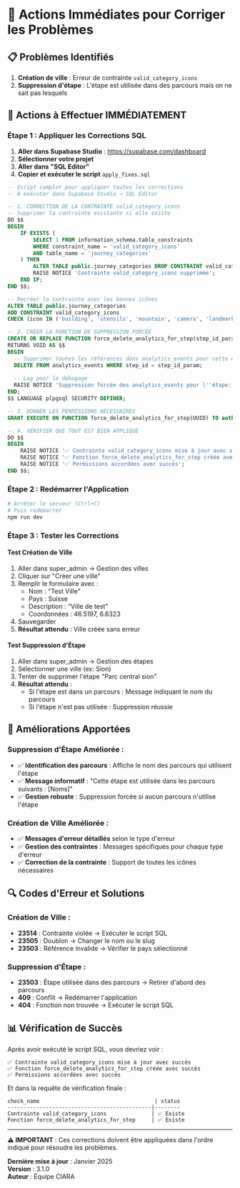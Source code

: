 # 🚨 Actions Immédiates pour Corriger les Problèmes

## 📋 **Problèmes Identifiés**

1. **Création de ville** : Erreur de contrainte `valid_category_icons`
2. **Suppression d'étape** : L'étape est utilisée dans des parcours mais on ne sait pas lesquels

## 🔧 **Actions à Effectuer IMMÉDIATEMENT**

### **Étape 1 : Appliquer les Corrections SQL**

1. **Aller dans Supabase Studio** : https://supabase.com/dashboard
2. **Sélectionner votre projet**
3. **Aller dans "SQL Editor"**
4. **Copier et exécuter le script** `apply_fixes.sql`

```sql
-- Script complet pour appliquer toutes les corrections
-- À exécuter dans Supabase Studio → SQL Editor

-- 1. CORRECTION DE LA CONTRAINTE valid_category_icons
-- Supprimer la contrainte existante si elle existe
DO $$ 
BEGIN
    IF EXISTS (
        SELECT 1 FROM information_schema.table_constraints 
        WHERE constraint_name = 'valid_category_icons' 
        AND table_name = 'journey_categories'
    ) THEN
        ALTER TABLE public.journey_categories DROP CONSTRAINT valid_category_icons;
        RAISE NOTICE 'Contrainte valid_category_icons supprimée';
    END IF;
END $$;

-- Recréer la contrainte avec les bonnes icônes
ALTER TABLE public.journey_categories 
ADD CONSTRAINT valid_category_icons 
CHECK (icon IN ('building', 'utensils', 'mountain', 'camera', 'landmark', 'palette'));

-- 2. CRÉER LA FONCTION DE SUPPRESSION FORCÉE
CREATE OR REPLACE FUNCTION force_delete_analytics_for_step(step_id_param UUID)
RETURNS VOID AS $$
BEGIN
  -- Supprimer toutes les références dans analytics_events pour cette étape
  DELETE FROM analytics_events WHERE step_id = step_id_param;
  
  -- Log pour le débogage
  RAISE NOTICE 'Suppression forcée des analytics_events pour l''étape: %', step_id_param;
END;
$$ LANGUAGE plpgsql SECURITY DEFINER;

-- 3. DONNER LES PERMISSIONS NÉCESSAIRES
GRANT EXECUTE ON FUNCTION force_delete_analytics_for_step(UUID) TO authenticated;

-- 4. VÉRIFIER QUE TOUT EST BIEN APPLIQUÉ
DO $$
BEGIN
    RAISE NOTICE '✅ Contrainte valid_category_icons mise à jour avec succès';
    RAISE NOTICE '✅ Fonction force_delete_analytics_for_step créée avec succès';
    RAISE NOTICE '✅ Permissions accordées avec succès';
END $$;
```

### **Étape 2 : Redémarrer l'Application**

```bash
# Arrêter le serveur (Ctrl+C)
# Puis redémarrer
npm run dev
```

### **Étape 3 : Tester les Corrections**

#### **Test Création de Ville**
1. Aller dans super_admin → Gestion des villes
2. Cliquer sur "Créer une ville"
3. Remplir le formulaire avec :
   - Nom : "Test Ville"
   - Pays : Suisse
   - Description : "Ville de test"
   - Coordonnées : 46.5197, 6.6323
4. Sauvegarder
5. **Résultat attendu** : Ville créée sans erreur

#### **Test Suppression d'Étape**
1. Aller dans super_admin → Gestion des étapes
2. Sélectionner une ville (ex: Sion)
3. Tenter de supprimer l'étape "Parc central sion"
4. **Résultat attendu** : 
   - Si l'étape est dans un parcours : Message indiquant le nom du parcours
   - Si l'étape n'est pas utilisée : Suppression réussie

## 🎯 **Améliorations Apportées**

### **Suppression d'Étape Améliorée** :
- ✅ **Identification des parcours** : Affiche le nom des parcours qui utilisent l'étape
- ✅ **Message informatif** : "Cette étape est utilisée dans les parcours suivants : [Noms]"
- ✅ **Gestion robuste** : Suppression forcée si aucun parcours n'utilise l'étape

### **Création de Ville Améliorée** :
- ✅ **Messages d'erreur détaillés** selon le type d'erreur
- ✅ **Gestion des contraintes** : Messages spécifiques pour chaque type d'erreur
- ✅ **Correction de la contrainte** : Support de toutes les icônes nécessaires

## 🔍 **Codes d'Erreur et Solutions**

### **Création de Ville** :
- **23514** : Contrainte violée → Exécuter le script SQL
- **23505** : Doublon → Changer le nom ou le slug
- **23503** : Référence invalide → Vérifier le pays sélectionné

### **Suppression d'Étape** :
- **23503** : Étape utilisée dans des parcours → Retirer d'abord des parcours
- **409** : Conflit → Redémarrer l'application
- **404** : Fonction non trouvée → Exécuter le script SQL

## 📊 **Vérification de Succès**

Après avoir exécuté le script SQL, vous devriez voir :
```
✅ Contrainte valid_category_icons mise à jour avec succès
✅ Fonction force_delete_analytics_for_step créée avec succès
✅ Permissions accordées avec succès
```

Et dans la requête de vérification finale :
```
check_name                                    | status
---------------------------------------------|--------
Contrainte valid_category_icons              | ✅ Existe
Fonction force_delete_analytics_for_step     | ✅ Existe
```

---

**⚠️ IMPORTANT** : Ces corrections doivent être appliquées dans l'ordre indiqué pour résoudre les problèmes.

**Dernière mise à jour** : Janvier 2025  
**Version** : 3.1.0  
**Auteur** : Équipe CIARA 